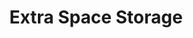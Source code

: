 ---
title: "Extra Space Storage"
url: /chicago/extra-space-storage-west-devon-avenue/
shop: storage rental
---